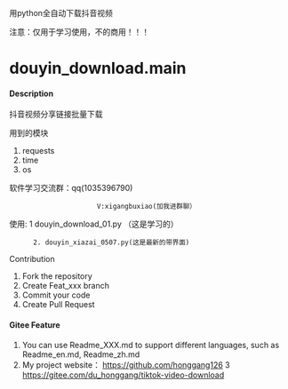 
用python全自动下载抖音视频

注意：仅用于学习使用，不的商用！！！

# douyin_download.main

#### Description
抖音视频分享链接批量下载



用到的模块

1.  requests
2.  time
3.  os

软件学习交流群：qq(1035396790)
                          
                          V:xigangbuxiao(加我进群聊）

使用:  1  douyin_download_01.py （这是学习的）
    
          2. douyin_xiazai_0507.py(这是最新的带界面)

 Contribution

1.  Fork the repository
2.  Create Feat_xxx branch
3.  Commit your code
4.  Create Pull Request


#### Gitee Feature

1.  You can use Readme\_XXX.md to support different languages, such as Readme\_en.md, Readme\_zh.md
2. My project website： https://github.com/honggang126
3   https://gitee.com/du_honggang/tiktok-video-download


